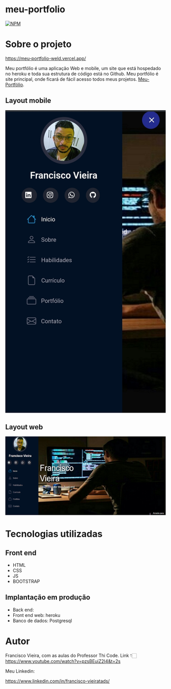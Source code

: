 # meu-portfolio
  
[![NPM](https://img.shields.io/npm/l/react)](https://github.com/Francisco-tads/curriculo-pdf/blob/master/LICENCE) 

# Sobre o projeto
https://meu-portfolio-weld.vercel.app/


Meu portfólio é uma aplicação Web e mobile, um site que está hospedado no heroku e toda sua estrutura de código está no  Github. Meu portfólio é site principal, onde ficará de fácil acesso todos meus projetos. [Meu-Portfólio](https://meu-portfolio-weld.vercel.app/).



## Layout mobile
![Mobile 1](https://github.com/Francisco-tads/meu-portfolio/blob/master/static/img/meu-portfolio-resp.jpg) 

## Layout web
![Web 1](https://github.com/Francisco-tads/meu-portfolio/blob/master/static/img/portfolio-resp.png)


## 

# Tecnologias utilizadas

## Front end
- HTML 
- CSS
- JS
- BOOTSTRAP
## Implantação em produção
- Back end: 
- Front end web: heroku
- Banco de dados: Postgresql

# Autor

Francisco Vieira, com as aulas do Professor
Thi Code. Link 👇🏻  
https://www.youtube.com/watch?v=pzsBEuiZ2I4&t=2s 

Meu Linkedin:

https://www.linkedin.com/in/francisco-vieiratads/
